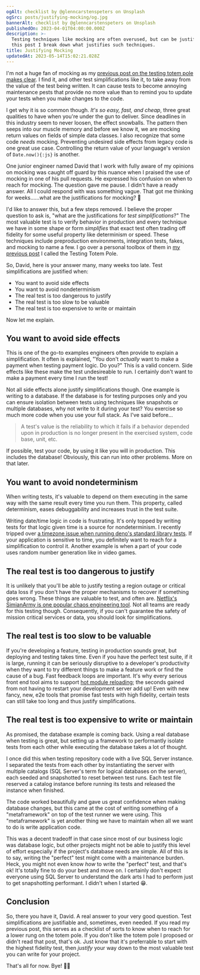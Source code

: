 ```yaml
---
ogAlt: checklist by @glenncarstenspeters on Unsplash
ogSrc: posts/justifying-mocking/og.jpg
bannerAlt: checklist by @glenncarstenspeters on Unsplash
publishedOn: 2023-04-01T04:00:00.000Z
description: >-
  Testing techniques like mocking are often overused, but can be justified. In
  this post I break down what justifies such techniques.
title: Justifying Mocking
updatedAt: 2023-05-14T15:02:21.028Z
---
```


I'm not a huge fan of mocking as my [previous post on the testing totem pole makes clear](you-probably-dont-need-mocking). I find it, and other test simplifications like it, to take away from the value of the test being written. It can cause tests to become annoying maintenance pests that provide no more value than to remind you to update your tests when you make changes to the code.

I get why it is so common though. _It's so easy, fast, and cheap_, three great qualities to have when you're under the gun to deliver. Since deadlines in this industry seem to never loosen, the effect snowballs. The pattern then seeps into our muscle memory and before we know it, we are mocking return values on fields of simple data classes. I also recognize that some code _needs_ mocking. Preventing undesired side effects from legacy code is one great use case. Controlling the return value of your language's version of `Date.now(){:js}` is another.

One junior engineer named David that I work with fully aware of my opinions on mocking was caught off guard by this nuance when I praised the use of mocking in one of his pull requests. He expressed his confusion on when to reach for mocking. The question gave me pause. I didn't have a ready answer. All I could respond with was something vague. That got me thinking for weeks......what are the justifications for mocking? 🤔

I'd like to answer this, but a few steps removed. I believe the proper question to ask is, "what are the justifications for _test simplifications_?" The most valuable test is to verify behavior in production and every technique we have in some shape or form _simplifies_ that exact test often trading off fidelity for some useful property like determinism or speed. These techniques include preproduction environments, integration tests, fakes, and mocking to name a few. I go over a personal toolbox of them in [my previous post](you-probably-dont-need-mocking) I called the Testing Totem Pole.

So, David, here is your answer many, many weeks too late. Test simplifications are justified when:

- You want to avoid side effects
- You want to avoid nondeterminism
- The real test is too dangerous to justify
- The real test is too slow to be valuable
- The real test is too expensive to write or maintain

Now let me explain.

## You want to avoid side effects

This is one of the go-to examples engineers often provide to explain a simplification. It often is explained, "You don't _actually_ want to make a payment when testing payment logic. Do you?" This is a valid concern. Side effects like these make the test undesireable to run. I certainly don't want to make a payment every time I run the test!

Not all side effects alone justify simplifications though. One example is writing to a database. If the database is for testing purposes only and you can ensure isolation between tests using techniques like snapshots or multiple databases, why not write to it during your test? You exercise so much more code when you use your full stack. As I've said before...

> A test's value is the reliability to which it fails if a behavior depended upon in production is no longer present in the exercised system, code base, unit, etc.

If possible, test your code, by using it like you will in production. This includes the database! Obviously, this can run into other problems. More on that later.

## You want to avoid nondeterminism

When writing tests, it's valuable to depend on them executing in the same way with the same result every time you run them. This property, called determinism, eases debuggability and increases trust in the test suite.

Writing date/time logic in code is frustrating. It's only topped by writing tests for that logic given time is a source for nondeterminism. I recently tripped over [a timezone issue when running deno's standard library tests](https://github.com/denoland/deno_std/pull/3295). If your application is sensitive to time, you definitely want to reach for a simplification to control it. Another example is when a part of your code uses random number generation like in video games.

## The real test is too dangerous to justify

It is unlikely that you'll be able to justify testing a region outage or critical data loss if you don't have the proper mechanisms to recover if something goes wrong. These things are valuable to test, and often are. [Netflix's SimianArmy is one popular chaos engineering tool](https://github.com/Netflix/SimianArmy). Not all teams are ready for this testing though. Consequently, if you can't guarantee the safety of mission critical services or data, you should look for simplifications.

## The real test is too slow to be valuable

If you're developing a feature, testing in production sounds great, but deploying and testing takes time. Even if you have the perfect test suite, if it is large, running it can be seriously disruptive to a developer's productivity when they want to try different things to make a feature work or find the cause of a bug. Fast feedback loops are important. It's why every serious front end tool aims to support [hot module reloading](https://webpack.js.org/concepts/hot-module-replacement/); the seconds gained from not having to restart your development server add up! Even with new fancy, new, e2e tools that promise fast tests with high fidelity, certain tests can still take too long and thus justify simplifications.

## The real test is too expensive to write or maintain

As promised, the database example is coming back. Using a real database when testing is great, but setting up a framework to performantly isolate tests from each other while executing the database takes a lot of thought.

I once did this when testing repository code with a live SQL Server instance. I separated the tests from each other by instantiating the server with multiple catalogs (SQL Server's term for logical databases on the server), each seeded and snapshotted to reset between test runs. Each test file reserved a catalog instance before running its tests and released the instance when finished.

The code worked beautifully and gave us great confidence when making database changes, but this came at the cost of writing something of a "metaframework" on top of the test runner we were using. This "metaframework" is yet another thing we have to maintain when all we want to do is write application code.

This was a decent tradeoff in that case since most of our business logic was database logic, but other projects might not be able to justify this level of effort especially if the project's database needs are simple. All of this is to say, writing the "perfect" test might come with a maintenance burden. Heck, you might not even know _how_ to write the "perfect" test, and that's ok! It's totally fine to do your best and move on. I certainly don't expect everyone using SQL Server to understand the dark arts I had to perform just to get snapshotting performant. I didn't when I started 😁.

## Conclusion

So, there you have it, David. A real answer to your very good question. Test simplifications are justifiable and, sometimes, even needed. If you read my previous post, this serves as a checklist of sorts to know when to reach for a lower rung on the totem pole. If you don't like the totem pole I proposed or didn't read that post, that's ok. Just know that it's preferrable to start with the highest fidelity test, then _justify_ your way down to the most valuable test you can write for your project.

That's all for now. Bye! 👋🏻
